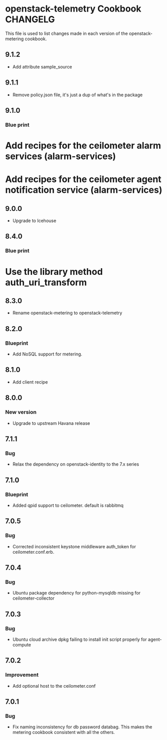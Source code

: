 openstack-telemetry Cookbook CHANGELG
==============================
This file is used to list changes made in each version of the openstack-metering cookbook.
## 9.1.2
* Add attribute sample_source

## 9.1.1
* Remove policy.json file, it's just a dup of what's in the package

## 9.1.0
### Blue print
# Add recipes for the ceilometer alarm services (alarm-services)
# Add recipes for the ceilometer agent notification service (alarm-services)

## 9.0.0
* Upgrade to Icehouse

## 8.4.0
### Blue print
# Use the library method auth_uri_transform

## 8.3.0
* Rename openstack-metering to openstack-telemetry

## 8.2.0
### Blueprint
* Add NoSQL support for metering.

## 8.1.0
* Add client recipe

## 8.0.0
### New version
* Upgrade to upstream Havana release

## 7.1.1
### Bug
* Relax the dependency on openstack-identity to the 7.x series

## 7.1.0
### Blueprint
* Added qpid support to ceilometer. default is rabbitmq

## 7.0.5
### Bug
* Corrected inconsistent keystone middleware auth_token for ceilometer.conf.erb.

## 7.0.4
### Bug
* Ubuntu package dependency for python-mysqldb missing for ceilometer-collector

## 7.0.3
### Bug
* Ubuntu cloud archive dpkg failing to install init script properly for agent-compute

## 7.0.2
### Improvement
* Add optional host to the ceilometer.conf

## 7.0.1
### Bug
* Fix naming inconsistency for db password databag. This makes the metering cookbook consistent with all the others.
